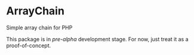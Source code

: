 ArrayChain
==========

Simple array chain for PHP

This package is in *pre-alpha* development stage. For now, just treat it as a proof-of-concept.

